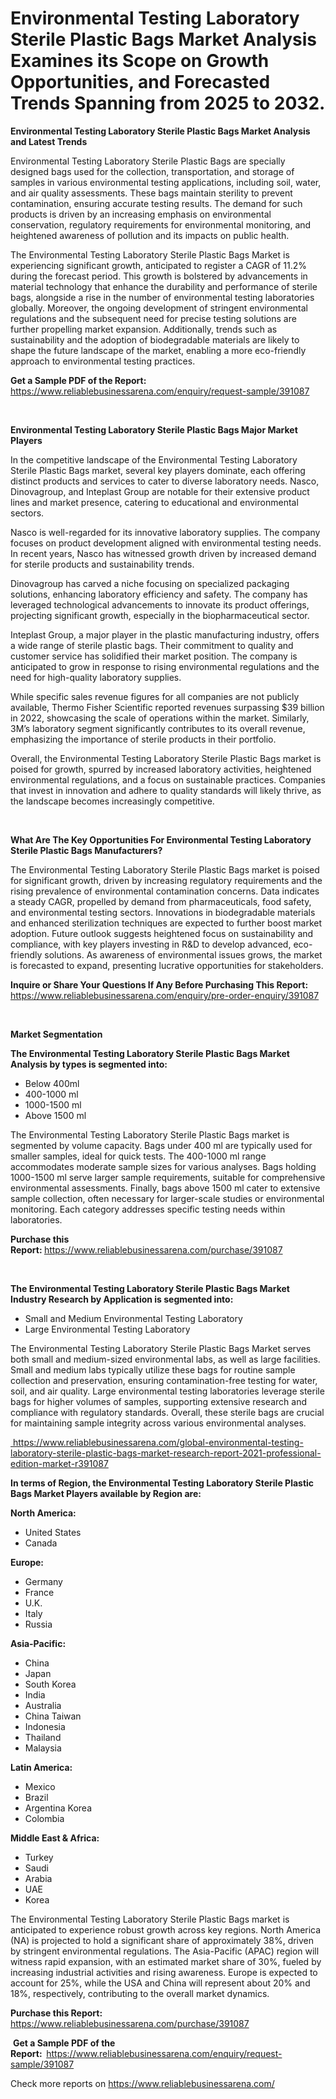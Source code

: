 <p><h1>Environmental Testing Laboratory Sterile Plastic Bags Market Analysis Examines its Scope on Growth Opportunities, and Forecasted Trends Spanning from 2025 to 2032.</h1></p><p><strong>Environmental Testing Laboratory Sterile Plastic Bags Market Analysis and Latest Trends</strong></p>
<p><p>Environmental Testing Laboratory Sterile Plastic Bags are specially designed bags used for the collection, transportation, and storage of samples in various environmental testing applications, including soil, water, and air quality assessments. These bags maintain sterility to prevent contamination, ensuring accurate testing results. The demand for such products is driven by an increasing emphasis on environmental conservation, regulatory requirements for environmental monitoring, and heightened awareness of pollution and its impacts on public health.</p><p>The Environmental Testing Laboratory Sterile Plastic Bags Market is experiencing significant growth, anticipated to register a CAGR of 11.2% during the forecast period. This growth is bolstered by advancements in material technology that enhance the durability and performance of sterile bags, alongside a rise in the number of environmental testing laboratories globally. Moreover, the ongoing development of stringent environmental regulations and the subsequent need for precise testing solutions are further propelling market expansion. Additionally, trends such as sustainability and the adoption of biodegradable materials are likely to shape the future landscape of the market, enabling a more eco-friendly approach to environmental testing practices.</p></p>
<p><strong>Get a Sample PDF of the Report:&nbsp;</strong> <a href="https://www.reliablebusinessarena.com/enquiry/request-sample/391087?utm_campaign=1948&utm_medium=2&utm_source=Github&utm_content=ia&utm_term=16012025&utm_id=environmental-testing-laboratory-sterile-plastic-bags">https://www.reliablebusinessarena.com/enquiry/request-sample/391087</a></p>
<p>&nbsp;</p>
<p><strong>Environmental Testing Laboratory Sterile Plastic Bags Major Market Players</strong></p>
<p><p>In the competitive landscape of the Environmental Testing Laboratory Sterile Plastic Bags market, several key players dominate, each offering distinct products and services to cater to diverse laboratory needs. Nasco, Dinovagroup, and Inteplast Group are notable for their extensive product lines and market presence, catering to educational and environmental sectors.</p><p>Nasco is well-regarded for its innovative laboratory supplies. The company focuses on product development aligned with environmental testing needs. In recent years, Nasco has witnessed growth driven by increased demand for sterile products and sustainability trends.</p><p>Dinovagroup has carved a niche focusing on specialized packaging solutions, enhancing laboratory efficiency and safety. The company has leveraged technological advancements to innovate its product offerings, projecting significant growth, especially in the biopharmaceutical sector.</p><p>Inteplast Group, a major player in the plastic manufacturing industry, offers a wide range of sterile plastic bags. Their commitment to quality and customer service has solidified their market position. The company is anticipated to grow in response to rising environmental regulations and the need for high-quality laboratory supplies.</p><p>While specific sales revenue figures for all companies are not publicly available, Thermo Fisher Scientific reported revenues surpassing $39 billion in 2022, showcasing the scale of operations within the market. Similarly, 3M’s laboratory segment significantly contributes to its overall revenue, emphasizing the importance of sterile products in their portfolio.</p><p>Overall, the Environmental Testing Laboratory Sterile Plastic Bags market is poised for growth, spurred by increased laboratory activities, heightened environmental regulations, and a focus on sustainable practices. Companies that invest in innovation and adhere to quality standards will likely thrive, as the landscape becomes increasingly competitive.</p></p>
<p>&nbsp;</p>
<p><strong>What Are The Key Opportunities For Environmental Testing Laboratory Sterile Plastic Bags Manufacturers?</strong></p>
<p><p>The Environmental Testing Laboratory Sterile Plastic Bags market is poised for significant growth, driven by increasing regulatory requirements and the rising prevalence of environmental contamination concerns. Data indicates a steady CAGR, propelled by demand from pharmaceuticals, food safety, and environmental testing sectors. Innovations in biodegradable materials and enhanced sterilization techniques are expected to further boost market adoption. Future outlook suggests heightened focus on sustainability and compliance, with key players investing in R&D to develop advanced, eco-friendly solutions. As awareness of environmental issues grows, the market is forecasted to expand, presenting lucrative opportunities for stakeholders.</p></p>
<p><strong>Inquire or Share Your Questions If Any Before Purchasing This Report:</strong> <a href="https://www.reliablebusinessarena.com/enquiry/pre-order-enquiry/391087?utm_campaign=1948&utm_medium=2&utm_source=Github&utm_content=ia&utm_term=16012025&utm_id=environmental-testing-laboratory-sterile-plastic-bags">https://www.reliablebusinessarena.com/enquiry/pre-order-enquiry/391087</a></p>
<p>&nbsp;</p>
<p><strong>Market Segmentation</strong></p>
<p><strong>The Environmental Testing Laboratory Sterile Plastic Bags Market Analysis by types is segmented into:</strong></p>
<p><ul><li>Below 400ml</li><li>400-1000 ml</li><li>1000-1500 ml</li><li>Above 1500 ml</li></ul></p>
<p><p>The Environmental Testing Laboratory Sterile Plastic Bags market is segmented by volume capacity. Bags under 400 ml are typically used for smaller samples, ideal for quick tests. The 400-1000 ml range accommodates moderate sample sizes for various analyses. Bags holding 1000-1500 ml serve larger sample requirements, suitable for comprehensive environmental assessments. Finally, bags above 1500 ml cater to extensive sample collection, often necessary for larger-scale studies or environmental monitoring. Each category addresses specific testing needs within laboratories.</p></p>
<p><strong>Purchase this Report:&nbsp;</strong><a href="https://www.reliablebusinessarena.com/purchase/391087?utm_campaign=1948&utm_medium=2&utm_source=Github&utm_content=ia&utm_term=16012025&utm_id=environmental-testing-laboratory-sterile-plastic-bags">https://www.reliablebusinessarena.com/purchase/391087</a></p>
<p>&nbsp;</p>
<p><strong>The Environmental Testing Laboratory Sterile Plastic Bags Market Industry Research by Application is segmented into:</strong></p>
<p><ul><li>Small and Medium Environmental Testing Laboratory</li><li>Large Environmental Testing Laboratory</li></ul></p>
<p><p>The Environmental Testing Laboratory Sterile Plastic Bags Market serves both small and medium-sized environmental labs, as well as large facilities. Small and medium labs typically utilize these bags for routine sample collection and preservation, ensuring contamination-free testing for water, soil, and air quality. Large environmental testing laboratories leverage sterile bags for higher volumes of samples, supporting extensive research and compliance with regulatory standards. Overall, these sterile bags are crucial for maintaining sample integrity across various environmental analyses.</p></p>
<p><a href="https://www.reliablebusinessarena.com/global-environmental-testing-laboratory-sterile-plastic-bags-market-research-report-2021-professional-edition-market-r391087?utm_campaign=1948&utm_medium=2&utm_source=Github&utm_content=ia&utm_term=16012025&utm_id=environmental-testing-laboratory-sterile-plastic-bags">&nbsp;https://www.reliablebusinessarena.com/global-environmental-testing-laboratory-sterile-plastic-bags-market-research-report-2021-professional-edition-market-r391087</a></p>
<p><strong>In terms of Region, the Environmental Testing Laboratory Sterile Plastic Bags Market Players available by Region are:</strong></p>
<p>
    <p> <strong> North America: </strong>
        <ul>
            <li>United States</li>
            <li>Canada</li>
        </ul>
        </p> 
    <p> <strong> Europe: </strong>
        <ul>
            <li>Germany</li>
            <li>France</li>
            <li>U.K.</li>
            <li>Italy</li>
            <li>Russia</li>
        </ul>
        </p> 
    <p> <strong> Asia-Pacific: </strong>
        <ul>
            <li>China</li>
            <li>Japan</li>
            <li>South Korea</li>
            <li>India</li>
            <li>Australia</li>
            <li>China Taiwan</li>
            <li>Indonesia</li>
            <li>Thailand</li>
            <li>Malaysia</li>
        </ul>
        </p> 
    <p> <strong> Latin America: </strong>
        <ul>
            <li>Mexico</li>
            <li>Brazil</li>
            <li>Argentina Korea</li>
            <li>Colombia</li>
        </ul>
        </p> 
    <p> <strong> Middle East & Africa: </strong>
        <ul>
            <li>Turkey</li>
            <li>Saudi</li>
            <li>Arabia</li>
            <li>UAE</li>
            <li>Korea</li>
        </ul>
    </p>
    </p>
<p><p>The Environmental Testing Laboratory Sterile Plastic Bags market is anticipated to experience robust growth across key regions. North America (NA) is projected to hold a significant share of approximately 38%, driven by stringent environmental regulations. The Asia-Pacific (APAC) region will witness rapid expansion, with an estimated market share of 30%, fueled by increasing industrial activities and rising awareness. Europe is expected to account for 25%, while the USA and China will represent about 20% and 18%, respectively, contributing to the overall market dynamics.</p></p>
<p><strong>Purchase this Report: </strong><a href="https://www.reliablebusinessarena.com/purchase/391087?utm_campaign=1948&utm_medium=2&utm_source=Github&utm_content=ia&utm_term=16012025&utm_id=environmental-testing-laboratory-sterile-plastic-bags">https://www.reliablebusinessarena.com/purchase/391087</a></p>
<p>&nbsp;<strong>Get a Sample PDF of the Report:&nbsp;&nbsp;</strong><a href="https://www.reliablebusinessarena.com/enquiry/request-sample/391087?utm_campaign=1948&utm_medium=2&utm_source=Github&utm_content=ia&utm_term=16012025&utm_id=environmental-testing-laboratory-sterile-plastic-bags">https://www.reliablebusinessarena.com/enquiry/request-sample/391087</a></p>
<p><strong></strong></p>
<p>Check more reports on <a href="https://www.reliablebusinessarena.com/?utm_campaign=1948&utm_medium=2&utm_source=Github&utm_content=ia&utm_term=16012025&utm_id=environmental-testing-laboratory-sterile-plastic-bags">https://www.reliablebusinessarena.com/</a></p>
